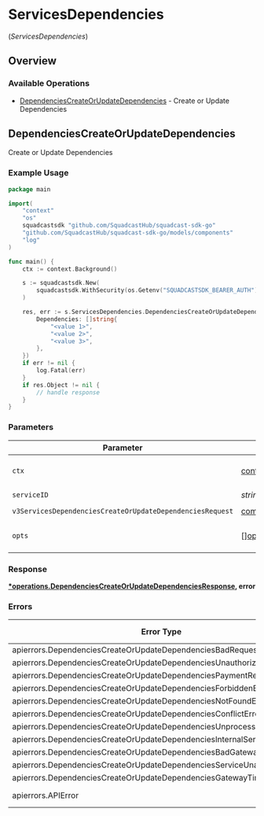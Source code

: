 # ServicesDependencies
(*ServicesDependencies*)

## Overview

### Available Operations

* [DependenciesCreateOrUpdateDependencies](#dependenciescreateorupdatedependencies) - Create or Update Dependencies

## DependenciesCreateOrUpdateDependencies

Create or Update Dependencies

### Example Usage

<!-- UsageSnippet language="go" operationID="Dependencies_createOrUpdateDependencies" method="post" path="/v3/services/{serviceID}/dependencies" -->
```go
package main

import(
	"context"
	"os"
	squadcastsdk "github.com/SquadcastHub/squadcast-sdk-go"
	"github.com/SquadcastHub/squadcast-sdk-go/models/components"
	"log"
)

func main() {
    ctx := context.Background()

    s := squadcastsdk.New(
        squadcastsdk.WithSecurity(os.Getenv("SQUADCASTSDK_BEARER_AUTH")),
    )

    res, err := s.ServicesDependencies.DependenciesCreateOrUpdateDependencies(ctx, "<id>", components.V3ServicesDependenciesCreateOrUpdateDependenciesRequest{
        Dependencies: []string{
            "<value 1>",
            "<value 2>",
            "<value 3>",
        },
    })
    if err != nil {
        log.Fatal(err)
    }
    if res.Object != nil {
        // handle response
    }
}
```

### Parameters

| Parameter                                                                                                                                                | Type                                                                                                                                                     | Required                                                                                                                                                 | Description                                                                                                                                              |
| -------------------------------------------------------------------------------------------------------------------------------------------------------- | -------------------------------------------------------------------------------------------------------------------------------------------------------- | -------------------------------------------------------------------------------------------------------------------------------------------------------- | -------------------------------------------------------------------------------------------------------------------------------------------------------- |
| `ctx`                                                                                                                                                    | [context.Context](https://pkg.go.dev/context#Context)                                                                                                    | :heavy_check_mark:                                                                                                                                       | The context to use for the request.                                                                                                                      |
| `serviceID`                                                                                                                                              | *string*                                                                                                                                                 | :heavy_check_mark:                                                                                                                                       | N/A                                                                                                                                                      |
| `v3ServicesDependenciesCreateOrUpdateDependenciesRequest`                                                                                                | [components.V3ServicesDependenciesCreateOrUpdateDependenciesRequest](../../models/components/v3servicesdependenciescreateorupdatedependenciesrequest.md) | :heavy_check_mark:                                                                                                                                       | N/A                                                                                                                                                      |
| `opts`                                                                                                                                                   | [][operations.Option](../../models/operations/option.md)                                                                                                 | :heavy_minus_sign:                                                                                                                                       | The options for this request.                                                                                                                            |

### Response

**[*operations.DependenciesCreateOrUpdateDependenciesResponse](../../models/operations/dependenciescreateorupdatedependenciesresponse.md), error**

### Errors

| Error Type                                                               | Status Code                                                              | Content Type                                                             |
| ------------------------------------------------------------------------ | ------------------------------------------------------------------------ | ------------------------------------------------------------------------ |
| apierrors.DependenciesCreateOrUpdateDependenciesBadRequestError          | 400                                                                      | application/json                                                         |
| apierrors.DependenciesCreateOrUpdateDependenciesUnauthorizedError        | 401                                                                      | application/json                                                         |
| apierrors.DependenciesCreateOrUpdateDependenciesPaymentRequiredError     | 402                                                                      | application/json                                                         |
| apierrors.DependenciesCreateOrUpdateDependenciesForbiddenError           | 403                                                                      | application/json                                                         |
| apierrors.DependenciesCreateOrUpdateDependenciesNotFoundError            | 404                                                                      | application/json                                                         |
| apierrors.DependenciesCreateOrUpdateDependenciesConflictError            | 409                                                                      | application/json                                                         |
| apierrors.DependenciesCreateOrUpdateDependenciesUnprocessableEntityError | 422                                                                      | application/json                                                         |
| apierrors.DependenciesCreateOrUpdateDependenciesInternalServerError      | 500                                                                      | application/json                                                         |
| apierrors.DependenciesCreateOrUpdateDependenciesBadGatewayError          | 502                                                                      | application/json                                                         |
| apierrors.DependenciesCreateOrUpdateDependenciesServiceUnavailableError  | 503                                                                      | application/json                                                         |
| apierrors.DependenciesCreateOrUpdateDependenciesGatewayTimeoutError      | 504                                                                      | application/json                                                         |
| apierrors.APIError                                                       | 4XX, 5XX                                                                 | \*/\*                                                                    |